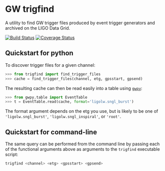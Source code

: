# GW trigfind

A utility to find GW trigger files produced by event trigger generators and archived on the LIGO Data Grid.

[![Build Status](https://travis-ci.org/ligovirgo/trigfind.svg?branch=master)](https://travis-ci.org/ligovirgo/trigfind)
[![Coverage Status](https://coveralls.io/repos/github/ligovirgo/trigfind/badge.svg?branch=master)](https://coveralls.io/github/ligovirgo/trigfind?branch=master)

## Quickstart for python

To discover trigger files for a given channel:

```python
>>> from trigfind import find_trigger_files
>>> cache = find_trigger_files(channel, etg, gpsstart, gpsend)
```

The resulting cache can then be read easily into a table using [`gwpy`](//gwpy.github.io/):

```python
>>> from gwpy.table import EventTable
>>> t = EventTable.read(cache, format='ligolw.sngl_burst')
```

The format argument depends on the etg you use, but is likely to be one of `'ligolw.sngl_burst'`, `'ligolw.sngl_inspiral'`, or `'root'`.

## Quickstart for command-line

The same query can be performed from the command line by passing each of the functional arguments above as arguments to the `trigfind` executable script:

```bash
trigfind <channel> <etg> <gpsstart> <gpsend>
```
